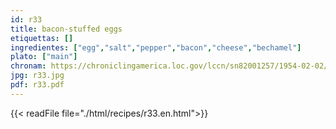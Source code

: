 ```yaml
---
id: r33
title: bacon-stuffed eggs
etiquettas: []
ingredientes: ["egg","salt","pepper","bacon","cheese","bechamel"]
plato: ["main"]
chronam: https://chroniclingamerica.loc.gov/lccn/sn82001257/1954-02-02/ed-1/seq-4/
jpg: r33.jpg
pdf: r33.pdf
---
```


{{< readFile file="./html/recipes/r33.en.html">}}